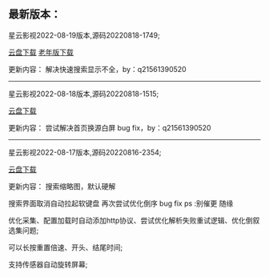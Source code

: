 最新版本：
--------------------------------------------------------------------
星云影视2022-08-19版本,源码20220818-1749;

<a href='https://bingge.lanzouy.com/i6JfY09vtipi'>云盘下载</a>
<a href='https://bingge.lanzouy.com/iFMb909wca3c'>老年版下载</a>

更新内容：
解决快速搜索显示不全，by：q21561390520

---------------------------------------------------------------------

星云影视2022-08-18版本,源码20220818-1515;

<a href='https://bingge.lanzouy.com/iv08j09rv7te'>云盘下载</a>

更新内容：
尝试解决首页换源白屏 bug fix，by：q21561390520

---------------------------------------------------------------------

星云影视2022-08-17版本,源码20220816-2354;

<a href='https://bingge.lanzouy.com/iJmAF09oudwj'>云盘下载</a>

更新内容：
搜索缩略图，默认硬解

搜索界面取消自动拉起软键盘 再次尝试优化倒序 bug fix ps :别催更 随缘

优化采集、配置加载时自动添加http协议、尝试优化解析失败重试逻辑、优化倒叙选集问题;

可以长按重置倍速、开头、结尾时间;

支持传感器自动旋转屏幕;
